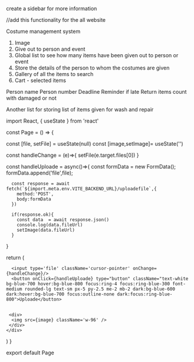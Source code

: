 create a sidebar for more information



//add this functionality for the all website

Costume management system 

1. Image 
2. Give out to person and event 
3. Global list to see how many items have been given out to person or event 
4. Store the details of the person to whom the costumes are given 
5. Gallery of all the items to search 
6. Cart - selected items 


Person name
Person number 
Deadline 
Reminder if late 
Return items count with damaged or not 


Another list for storing list of items given for wash and repair









import React, { useState } from 'react'







const Page = () => {

  const [file, setFile] = useState(null)
  const [image,setImage]= useState('')

  const handleChange = (e)=>{
    setFile(e.target.files[0])
  }

  const handleUploade = async()=>{
      const formData = new FormData();
      formData.append('file',file);

      const response = await fetch(`${import.meta.env.VITE_BACKEND_URL}/uploadefile`,{
        method:'POST',
        body:formData
      })

      if(response.ok){
        const data  = await response.json()
        console.log(data.fileUrl)
        setImage(data.fileUrl)
      }
  }


  return (
    <div className='flex justify-center items-center h-screen'>

      <input type='file' className='cursor-pointer' onChange={handleChange}/>
      <button onClick={handleUploade} type="button" className="text-white bg-blue-700 hover:bg-blue-800 focus:ring-4 focus:ring-blue-300 font-medium rounded-lg text-sm px-5 py-2.5 me-2 mb-2 dark:bg-blue-600 dark:hover:bg-blue-700 focus:outline-none dark:focus:ring-blue-800">Uploade</button>
     

     <div>
      <img src={image} className='w-96' />
     </div>
    </div>
  )
}

export default Page
